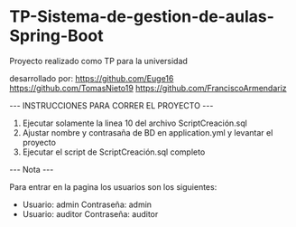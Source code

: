 # TP-Sistema-de-gestion-de-aulas-Spring-Boot
Proyecto realizado como TP para la universidad

desarrollado por:
https://github.com/Euge16
https://github.com/TomasNieto19
https://github.com/FranciscoArmendariz

--- INSTRUCCIONES PARA CORRER EL PROYECTO ---
 
 1) Ejecutar solamente la linea 10 del archivo ScriptCreación.sql
 2) Ajustar nombre y contrasaña de BD en application.yml y levantar el proyecto
 3) Ejecutar el script de ScriptCreación.sql completo

--- Nota ---

Para entrar en la pagina los usuarios son los siguientes:
  - Usuario: admin      Contraseña: admin
  - Usuario: auditor    Contraseña: auditor
 
